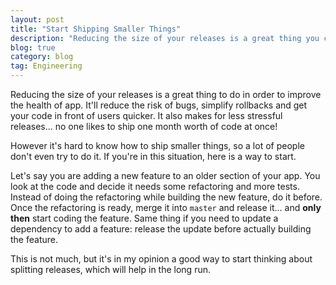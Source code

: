 ```yaml
---
layout: post
title: "Start Shipping Smaller Things"
description: "Reducing the size of your releases is a great thing you can do to improve the health of app. However it's not always easy to get into this mindset..."
blog: true
category: blog
tag: Engineering
---
```


Reducing the size of your releases is a great thing to do in order to improve the health of app. It'll reduce the risk of bugs, simplify rollbacks and get your code in front of users quicker. It also makes for less stressful releases... no one likes to ship one month worth of code at once!

However it's hard to know how to ship smaller things, so a lot of people don't even try to do it. If you're in this situation, here is a way to start.

Let's say you are adding a new feature to an older section of your app. You look at the code and decide it needs some refactoring and more tests. Instead of doing the refactoring while building the new feature, do it before. Once the refactoring is ready, merge it into `master` and release it... and **only then** start coding the feature. Same thing if you need to update a dependency to add a feature: release the update before actually building the feature.

This is not much, but it's in my opinion a good way to start thinking about splitting releases, which will help in the long run. 